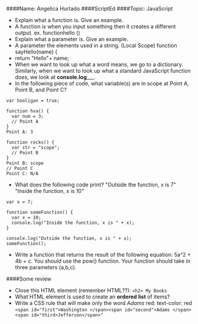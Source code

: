 ####Name: Angelica Hurtado
####ScriptEd
####Topic: JavaScript

* Explain what a function is. Give an example.
* A function is when you input something then it creates a different output. ex. functionhello ()
* Explain what a parameter is. Give an example.
* A parameter the elements used in a string. (Local Scope) function sayHello(name) {
* return "Hello"+ name;
* When we want to look up what a word means, we go to a dictionary. Similarly, when we want to look up what a standard JavaScript function does, we look at ______console.log_________.
* In the following piece of code, what variable(s) are in scope at Point A, Point B, and 
Point C?

```
var hooligan = true;

function hva() {
  var num = 3;
  // Point A
} 
Point A: 3

function rocks() {
  var str = "scope";
  // Point B
}
Point B: scope
// Point C
Point C: N/A
```
* What does the following code print?
"Outside the function, x is 7"
"Inside the function, x is 10"
```
var x = 7;

function someFunction() {
  var x = 10;
  console.log("Inside the function, x is " + x);
}

console.log("Outside the function, x is " + x);
someFunction();
```
* Write a function that returns the result of the following equation: 5a^2 + 4b + c. You should use the pow() function. Your function should take in three parameters (a,b,c).

####Some review
* Close this HTML element (remember HTML??): `<h2> My Books`</h2>
* What HTML element is used to create an **ordered list** of items? <ul> </ul>
* Write a CSS rule that will make only the word *Adams* red: text-color: red
`<span id="first">Washington </span><span id="second">Adams </span><span id="third>Jefferson</span>"` 
